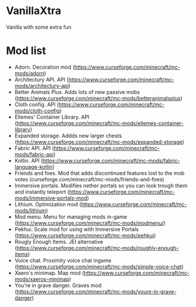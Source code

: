 # VanillaXtra
Vanilla with some extra fun


# Mod list

- Adorn. Decoration mod (https://www.curseforge.com/minecraft/mc-mods/adorn)
- Architectury API. API (https://www.curseforge.com/minecraft/mc-mods/architectury-api)
- Better Animals Plus. Adds lots of new passive mobs (https://www.curseforge.com/minecraft/mc-mods/betteranimalsplus)
- Cloth config. API (https://www.curseforge.com/minecraft/mc-mods/cloth-config)
- Ellemes' Container Library. API (https://www.curseforge.com/minecraft/mc-mods/ellemes-container-library)
- Expanded storage. Addds new larger chests (https://www.curseforge.com/minecraft/mc-mods/expanded-storage)
- Fabric API. API (https://www.curseforge.com/minecraft/mc-mods/fabric-api)
- Kotlin. API (https://www.curseforge.com/minecraft/mc-mods/fabric-language-kotlin)
- Friends and foes. Mod that adds discontinued features lost to the mob votes (curseforge.com/minecraft/mc-mods/friends-and-foes)
- Immersive portals. Modifies nether portals so you can look trough them and instantly teleport (https://www.curseforge.com/minecraft/mc-mods/immersive-portals-mod)
- Lithium. Optimization mod (https://www.curseforge.com/minecraft/mc-mods/lithium)
- Mod menu. Menu for managing mods in-game (https://www.curseforge.com/minecraft/mc-mods/modmenu/)
- Pekhui. Scale mod for using with Immersive Portals (https://www.curseforge.com/minecraft/mc-mods/pehkui)
- Rougly Enough Items. JEI alternative (https://www.curseforge.com/minecraft/mc-mods/roughly-enough-items)
- Voice chat. Proximity voice chat ingame (https://www.curseforge.com/minecraft/mc-mods/simple-voice-chat)
- Xaero's minimap. Map mod (https://www.curseforge.com/minecraft/mc-mods/xaeros-minimap)
- You're in grave danger. Graves mod (https://www.curseforge.com/minecraft/mc-mods/youre-in-grave-danger)
